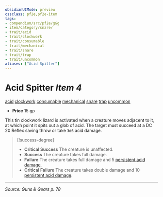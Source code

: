 ```yaml
---
obsidianUIMode: preview
cssclass: pf2e,pf2e-item
tags:
- compendium/src/pf2e/g&g
- item/category/snare/
- trait/acid
- trait/clockwork
- trait/consumable
- trait/mechanical
- trait/snare
- trait/trap
- trait/uncommon
aliases: ["Acid Spitter"]
---
```

# Acid Spitter *Item 4*  
[acid](acid.md "Acid Energy & Element Trait")  [clockwork](clockwork-g-g.md "Clockwork  Trait")  [consumable](consumable.md "Consumable Item Trait")  [mechanical](mechanical.md "Mechanical Hazard Trait")  [snare](snare.md "Snare Item Trait")  [trap](trap.md "Trap Hazard Trait")  [uncommon](uncommon.md "Uncommon Rarity Trait")  

- **Price** 15 gp

This tin clockwork lizard is activated when a creature moves adjacent to it, at which point it spits out a glob of acid. The target must succeed at a DC 20 Reflex saving throw or take `3d6` acid damage.

> [!success-degree] 
> - **Critical Success** The creature is unaffected.
> - **Success** The creature takes full damage.
> - **Failure** The creature takes full damage and 5 [persistent acid damage](conditions.md#Persistent%20Damage).
> - **Critical Failure** The creature takes double damage and 10 [persistent acid damage](conditions.md#Persistent%20Damage).


---
*Source: Guns & Gears p. 78*